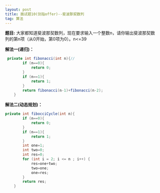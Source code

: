 ```yaml
---
layout: post
title: 面试题10(剑指offer)--斐波那契数列
tag: 算法
---
```



**题目:** 大家都知道斐波那契数列，现在要求输入一个整数n，请你输出斐波那契数列的第n项（从0开始，第0项为0）。n<=39

**解法一(递归)：** 

```java
 private int fibonacci(int n){//
        if (n==0){
            return 0;
        }
        if (n==1){
            return 1;
        }
        return fibonacci(n-1)+fibonacci(n-2);
    }
```

**解法二(动态规划)：** 

```java
private int fibocciCycle(int n){
        if (n==0){
            return 0;
        }
        if (n==1){
            return 1;
        }
        int one=1;
        int two=0;
        int res=0;
        for (int i = 2; i <= n ; i++) {
            res=one+two;
            two=one;
            one=res;
        }
        return res;
    }
```



 

